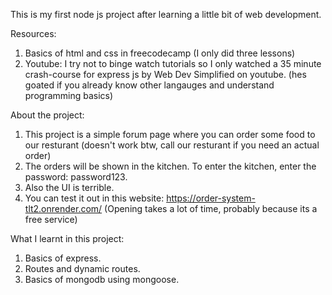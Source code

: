 This is my first node js project after learning a little bit of web development.

Resources:
1) Basics of html and css in freecodecamp (I only did three lessons)
2) Youtube: I try not to binge watch tutorials so I only watched a 35 minute crash-course for express js by Web Dev Simplified on youtube. (hes goated if you already know other langauges and understand programming basics)

About the project:
1) This project is a simple forum page where you can order some food to our resturant (doesn't work btw, call our resturant if you need an actual order)
2) The orders will be shown in the kitchen. To enter the kitchen, enter the password: password123. 
3) Also the UI is terrible.
4) You can test it out in this website: https://order-system-tlt2.onrender.com/ (Opening takes a lot of time, probably because its a free service)

What I learnt in this project: 
1) Basics of express.
2) Routes and dynamic routes.
3) Basics of mongodb using mongoose.
